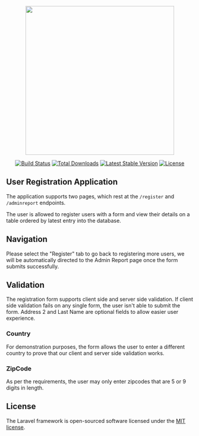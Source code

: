 <p align="center"><a href="https://laravel.com" target="_blank"><img src="https://raw.githubusercontent.com/laravel/art/master/logo-lockup/5%20SVG/2%20CMYK/1%20Full%20Color/laravel-logolockup-cmyk-red.svg" width="400"></a></p>

<p align="center">
<a href="https://travis-ci.org/laravel/framework"><img src="https://travis-ci.org/laravel/framework.svg" alt="Build Status"></a>
<a href="https://packagist.org/packages/laravel/framework"><img src="https://img.shields.io/packagist/dt/laravel/framework" alt="Total Downloads"></a>
<a href="https://packagist.org/packages/laravel/framework"><img src="https://img.shields.io/packagist/v/laravel/framework" alt="Latest Stable Version"></a>
<a href="https://packagist.org/packages/laravel/framework"><img src="https://img.shields.io/packagist/l/laravel/framework" alt="License"></a>
</p>

## User Registration Application

The application supports two pages, which rest at the `/register` and `/adminreport` endpoints. 

The user is allowed to register users with a form and view their details on a table ordered by latest entry into the database. 

## Navigation

Please select the "Register" tab to go back to registering more users, we will be automatically directed to the Admin Report page once the form submits successfully. 

## Validation

The registration form supports client side and server side validation. If client side validation fails on any single form, the user isn't able to submit the form. 
Address 2 and Last Name are optional fields to allow easier user experience. 

### Country

For demonstration purposes, the form allows the user to enter a different country to prove that our client and server side validation works.

### ZipCode

As per the requirements, the user may only enter zipcodes that are 5 or 9 digits in length. 

## License

The Laravel framework is open-sourced software licensed under the [MIT license](https://opensource.org/licenses/MIT).
